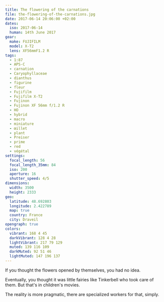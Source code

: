 ```yaml
---
title: The flowering of the carnations
file: the-flowering-of-the-carnations.jpg
date: 2017-06-14 20:06:00 +02:00
dates:
  iso: 2017-06-14
  human: 14th June 2017
gear:
  make: FUJIFILM
  model: X-T2
  lens: XF56mmF1.2 R
tags:
  - 1:87
  - APS-C
  - carnation
  - Caryophyllaceae
  - dianthus
  - figurine
  - fleur
  - Fujifilm
  - Fujifilm X-T2
  - Fujinon
  - Fujinon XF 56mm f/1.2 R
  - HO
  - hybrid
  - macro
  - miniature
  - œillet
  - plant
  - Preiser
  - prime
  - red
  - végétal
settings:
  focal_length: 56
  focal_length_35mm: 84
  iso: 200
  aperture: 16
  shutter_speed: 4/5
dimensions:
  width: 3500
  height: 2333
geo:
  latitude: 48.692803
  longitude: 2.422789
  map: true
  country: France
  city: Draveil
opengraph: true
colors:
  vibrant: 168 4 45
  darkVibrant: 128 4 28
  lightVibrant: 217 79 129
  muted: 139 116 109
  darkMuted: 92 51 46
  lightMuted: 147 196 137
---
```


If you thought the flowers opened by themselves, you had no idea.

Eventually, you thought it was little fairies like Tinkerbell who took care of them. But that's in children's movies.

The reality is more pragmatic, there are specialized workers for that, simply.

